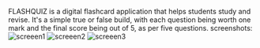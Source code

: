 FLASHQUIZ is a digital flashcard application that helps students study and revise. It's a simple true or false build, with each question being worth one mark  and the final score being out of 5, as per five questions.
screenshots:
![screeen1](https://github.com/user-attachments/assets/80a48df0-7de5-4551-8a10-eec126647ea2)
![screeen2](https://github.com/user-attachments/assets/f09a98c5-edd8-42ed-9581-1a4d1312e83d)
![screeen3](https://github.com/user-attachments/assets/2e91f484-be30-4937-825e-3140f3251717)
 
